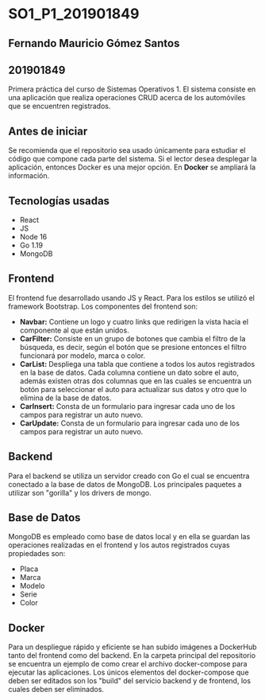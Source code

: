 # SO1_P1_201901849

## Fernando Mauricio Gómez Santos
## 201901849

Primera práctica del curso de Sistemas Operativos 1. El sistema consiste en una aplicación que realiza operaciones CRUD acerca de los automóviles que se encuentren registrados.

## Antes de iniciar

Se recomienda que el repositorio sea usado únicamente para estudiar el código que compone cada parte del sistema. Si el lector desea desplegar la aplicación, entonces Docker es una mejor opción. En __Docker__ se ampliará la información.

## Tecnologías usadas

* React
* JS
* Node 16
* Go 1.19
* MongoDB

## Frontend
El frontend fue desarrollado usando JS y React. Para los estilos se utilizó el framework Bootstrap. Los componentes del frontend son:

  * __Navbar:__ Contiene un logo y cuatro links que redirigen la vista hacia el componente al que están unidos.
  * __CarFilter:__ Consiste en un grupo de botones que cambia el filtro de la búsqueda, es decir, según el botón que se presione entonces el filtro funcionará por modelo, marca o color.
  * __CarList:__ Despliega una tabla que contiene a todos los autos registrados en la base de datos. Cada columna contiene un dato sobre el auto, además existen otras dos columnas que en las cuales se encuentra un botón para seleccionar el auto para actualizar sus datos y otro que lo elimina de la base de datos.
  * __CarInsert:__ Consta de un formulario para ingresar cada uno de los campos para registrar un auto nuevo.
  * __CarUpdate:__ Consta de un formulario para ingresar cada uno de los campos para registrar un auto nuevo.

## Backend
Para el backend se utiliza un servidor creado con Go el cual se encuentra conectado a la base de datos de MongoDB. Los principales paquetes a utilizar son "gorilla" y los drivers de mongo.

## Base de Datos
MongoDB es empleado como base de datos local y en ella se guardan las operaciones realizadas en el frontend y los autos registrados cuyas propiedades son:

  * Placa
  * Marca
  * Modelo
  * Serie
  * Color
  
## Docker
Para un despliegue rápido y eficiente se han subido imágenes a DockerHub tanto del frontend como del backend. En la carpeta principal del repositorio se encuentra un ejemplo de como crear el archivo docker-compose para ejecutar las aplicaciones. Los únicos elementos del docker-compose que deben ser editados son los "build" del servicio backend y de frontend, los cuales deben ser eliminados.
